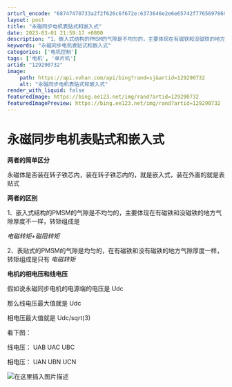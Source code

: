 ```yaml
---
arturl_encode: "68747470733a2f2f626c6f672e:6373646e2e6e65742f77656978696e5f34333038363439372f:61727469636c652f64657461696c732f313239323930373332"
layout: post
title: "永磁同步电机表贴式和嵌入式"
date: 2023-03-01 21:59:17 +0800
description: "1、嵌入式结构的PMSM的气隙是不均匀的，主要体现在有磁铁和没磁铁的地方气隙厚度不一样，转矩组成是。"
keywords: "永磁同步电机表贴式和嵌入式"
categories: ['电机控制']
tags: ['电机', '单片机']
artid: "129290732"
image:
    path: https://api.vvhan.com/api/bing?rand=sj&artid=129290732
    alt: "永磁同步电机表贴式和嵌入式"
render_with_liquid: false
featuredImage: https://bing.ee123.net/img/rand?artid=129290732
featuredImagePreview: https://bing.ee123.net/img/rand?artid=129290732
---
```


# 永磁同步电机表贴式和嵌入式

**两者的简单区分**
  
永磁体是否装在转子铁芯内，装在转子铁芯内的，就是嵌入式，装在外面的就是表贴式

**两者的区别**
  
1、嵌入式结构的PMSM的气隙是不均匀的，主要体现在有磁铁和没磁铁的地方气隙厚度不一样，转矩组成是
  
*电磁转矩+磁阻转矩*

2、表贴式的PMSM的气隙是均匀的，在有磁铁和没有磁铁的地方气隙厚度一样，转矩组成是只有
*电磁转矩*

**电机的相电压和线电压**
  
假如说永磁同步电机的电源端的电压是 Udc
  
那么线电压最大值就是 Udc
  
相电压最大值就是 Udc/sqrt(3)
  
看下图：
  
线电压： UAB UAC UBC
  
相电压： UAN UBN UCN
  
![在这里插入图片描述](https://i-blog.csdnimg.cn/blog_migrate/8d0f625814c1a876af26715ef6e25d74.jpeg)